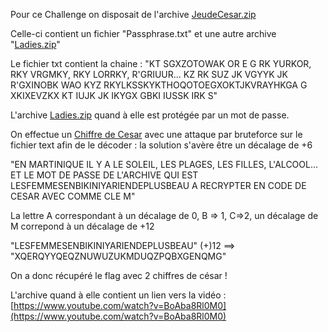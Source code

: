 Pour ce Challenge on disposait de l'archive [JeudeCesar.zip](JeudeCesar.zip)

Celle-ci contient un fichier "Passphrase.txt" et une autre archive "[Ladies.zip](Ladies.zip)"

Le fichier txt contient la chaine :
"KT SGXZOTOWAK OR E G RK YURKOR, RKY VRGMKY, RKY LORRKY, R'GRIUUR... KZ RK SUZ JK VGYYK JK R'GXINOBK WAO KYZ RKYLKSSKYKTHOQOTOEGXOKTJKVRAYHKGA G XKIXEVZKX KT IUJK JK IKYGX GBKI IUSSK IRK S"

L'archive [Ladies.zip](Ladies.zip) quand à elle est protégée par un mot de passe.

On effectue un [Chiffre de Cesar](http://www.dcode.fr/chiffre-cesar) avec une attaque par bruteforce sur le fichier text afin de le décoder : la solution s'avère être un décalage de +6

"EN MARTINIQUE IL Y A LE SOLEIL, LES PLAGES, LES FILLES, L'ALCOOL... ET LE MOT DE PASSE DE L'ARCHIVE QUI EST LESFEMMESENBIKINIYARIENDEPLUSBEAU A RECRYPTER EN CODE DE CESAR AVEC COMME CLE M"

La lettre A correspondant à un décalage de 0, B => 1, C=>2, un décalage de M correpond à un décalage de +12

"LESFEMMESENBIKINIYARIENDEPLUSBEAU" (+)12 ==> "XQERQYYQEQZNUWUZUKMDUQZPQBXGENQMG"

On a donc récupéré le flag avec 2 chiffres de césar !

L'archive quand à elle contient un lien vers la vidéo : [https://www.youtube.com/watch?v=BoAba8Rl0M0](https://www.youtube.com/watch?v=BoAba8Rl0M0)
